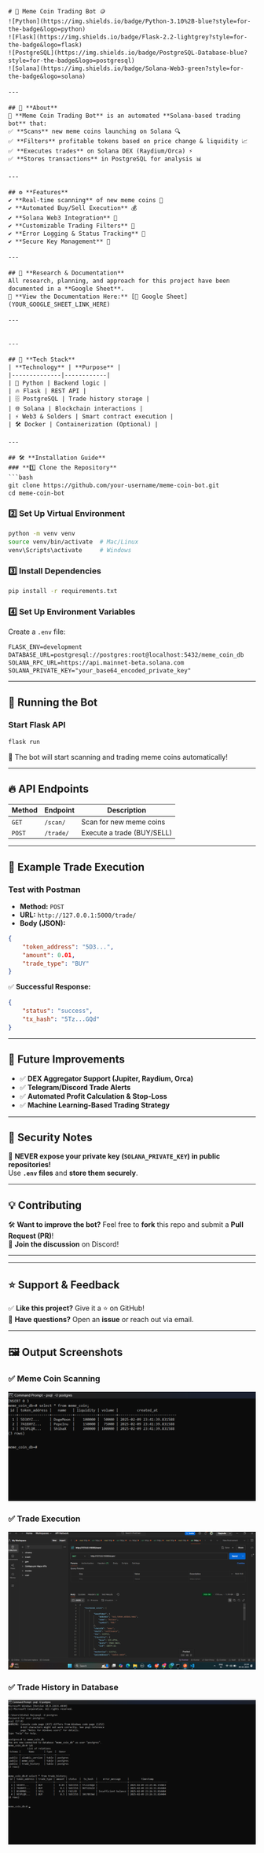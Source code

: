 ```
# 🚀 Meme Coin Trading Bot 🪙  
![Python](https://img.shields.io/badge/Python-3.10%2B-blue?style=for-the-badge&logo=python)  
![Flask](https://img.shields.io/badge/Flask-2.2-lightgrey?style=for-the-badge&logo=flask)  
![PostgreSQL](https://img.shields.io/badge/PostgreSQL-Database-blue?style=for-the-badge&logo=postgresql)  
![Solana](https://img.shields.io/badge/Solana-Web3-green?style=for-the-badge&logo=solana)

---

## 📖 **About**  
🔹 **Meme Coin Trading Bot** is an automated **Solana-based trading bot** that:  
✅ **Scans** new meme coins launching on Solana 🔍  
✅ **Filters** profitable tokens based on price change & liquidity 📈  
✅ **Executes trades** on Solana DEX (Raydium/Orca) ⚡  
✅ **Stores transactions** in PostgreSQL for analysis 📊  

---

## ⚙️ **Features**  
✔️ **Real-time scanning** of new meme coins 🧐  
✔️ **Automated Buy/Sell Execution** 💰  
✔️ **Solana Web3 Integration** 🔗  
✔️ **Customizable Trading Filters** 🎯  
✔️ **Error Logging & Status Tracking** 📜  
✔️ **Secure Key Management** 🔐  

---

## 📑 **Research & Documentation**  
All research, planning, and approach for this project have been documented in a **Google Sheet**.  
📌 **View the Documentation Here:** [🔗 Google Sheet](YOUR_GOOGLE_SHEET_LINK_HERE)

---


---

## 🚀 **Tech Stack**
| **Technology** | **Purpose** |
|--------------|------------|
| 🐍 Python | Backend logic |
| 🔥 Flask | REST API |
| 🗄️ PostgreSQL | Trade history storage |
| 🌐 Solana | Blockchain interactions |
| ⚡ Web3 & Solders | Smart contract execution |
| 🛠️ Docker | Containerization (Optional) |

---

## 🛠️ **Installation Guide**
### **1️⃣ Clone the Repository**
```bash
git clone https://github.com/your-username/meme-coin-bot.git
cd meme-coin-bot
```

### **2️⃣ Set Up Virtual Environment**
```bash
python -m venv venv
source venv/bin/activate  # Mac/Linux
venv\Scripts\activate     # Windows
```

### **3️⃣ Install Dependencies**
```bash
pip install -r requirements.txt
```

### **4️⃣ Set Up Environment Variables**
Create a `.env` file:
```
FLASK_ENV=development
DATABASE_URL=postgresql://postgres:root@localhost:5432/meme_coin_db
SOLANA_RPC_URL=https://api.mainnet-beta.solana.com
SOLANA_PRIVATE_KEY="your_base64_encoded_private_key"
```

---

## 🚀 **Running the Bot**
### **Start Flask API**
```bash
flask run
```
🎯 The bot will start scanning and trading meme coins automatically!

---

## 🔥 **API Endpoints**
| **Method** | **Endpoint** | **Description** |
|------------|-------------|----------------|
| `GET` | `/scan/` | Scan for new meme coins |
| `POST` | `/trade/` | Execute a trade (BUY/SELL) |

---

## 🎯 **Example Trade Execution**
### **Test with Postman**
- **Method:** `POST`  
- **URL:** `http://127.0.0.1:5000/trade/`  
- **Body (JSON):**
```json
{
    "token_address": "5D3...",
    "amount": 0.01,
    "trade_type": "BUY"
}
```
✅ **Successful Response:**
```json
{
    "status": "success",
    "tx_hash": "5Tz...GQd"
}
```

---

## 📌 **Future Improvements**
- ✅ **DEX Aggregator Support (Jupiter, Raydium, Orca)**
- ✅ **Telegram/Discord Trade Alerts**
- ✅ **Automated Profit Calculation & Stop-Loss**
- ✅ **Machine Learning-Based Trading Strategy**

---

## 🔐 **Security Notes**
🚨 **NEVER expose your private key (`SOLANA_PRIVATE_KEY`) in public repositories!**  
Use **`.env` files** and **store them securely**.

---

## 💡 **Contributing**
🛠️ **Want to improve the bot?** Feel free to **fork** this repo and submit a **Pull Request (PR)**!  
💬 **Join the discussion** on Discord!

---

---

## ⭐ **Support & Feedback**
✅ **Like this project?** Give it a ⭐ on GitHub!  
💬 **Have questions?** Open an **issue** or reach out via email.

---


## 🖼️ **Output Screenshots**
### ✅ **Meme Coin Scanning**
![Scanning Output](static/s-3.png)

### ✅ **Trade Execution**
![Trade Execution](static/s-1.png)

### ✅ **Trade History in Database**
![Trade History](static/s-2.png)

